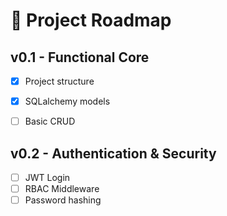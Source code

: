 # 📍 Project Roadmap

## v0.1 - Functional Core
- [x] Project structure
- [x] SQLalchemy models
- [ ] Basic CRUD


## v0.2 - Authentication & Security
- [ ] JWT Login
- [ ] RBAC Middleware
- [ ] Password hashing
